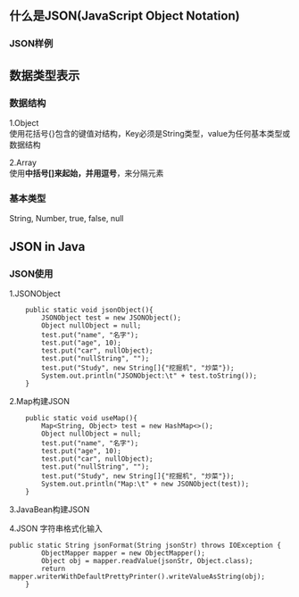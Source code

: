 ## 什么是JSON(JavaScript Object Notation)
### JSON样例

## 数据类型表示
### 数据结构
1.Object  
使用花括号{}包含的键值对结构，Key必须是String类型，value为任何基本类型或数据结构  

2.Array  
使用**中括号[]**来起始，并用**逗号**，来分隔元素  

### 基本类型
String, Number, true, false, null

## JSON in Java 
### JSON使用
1.JSONObject  
```
    public static void jsonObject(){
        JSONObject test = new JSONObject();
        Object nullObject = null;
        test.put("name", "名字");
        test.put("age", 10);
        test.put("car", nullObject);
        test.put("nullString", "");
        test.put("Study", new String[]{"挖掘机", "炒菜"});
        System.out.println("JSONObject:\t" + test.toString());
    }
```
2.Map构建JSON    
```
    public static void useMap(){
        Map<String, Object> test = new HashMap<>();
        Object nullObject = null;
        test.put("name", "名字");
        test.put("age", 10);
        test.put("car", nullObject);
        test.put("nullString", "");
        test.put("Study", new String[]{"挖掘机", "炒菜"});
        System.out.println("Map:\t" + new JSONObject(test));
    }
```
3.JavaBean构建JSON  

4.JSON 字符串格式化输入
```
public static String jsonFormat(String jsonStr) throws IOException {
        ObjectMapper mapper = new ObjectMapper();
        Object obj = mapper.readValue(jsonStr, Object.class);
        return mapper.writerWithDefaultPrettyPrinter().writeValueAsString(obj);
    }
```